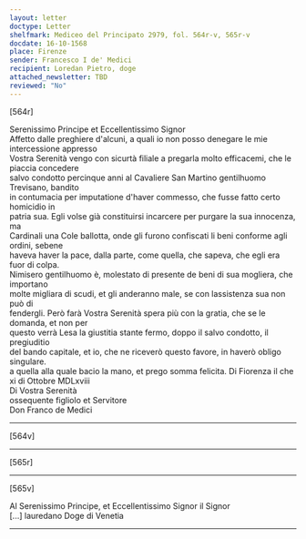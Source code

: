 ```yaml
---
layout: letter
doctype: Letter
shelfmark: Mediceo del Principato 2979, fol. 564r-v, 565r-v
docdate: 16-10-1568
place: Firenze
sender: Francesco I de' Medici
recipient: Loredan Pietro, doge
attached_newsletter: TBD
reviewed: "No"
---
```


[564r]  
  
  
Serenissimo Principe et Eccellentissimo Signor  
Affetto dalle preghiere d'alcuni, a quali io non posso denegare le mie intercessione appresso  
Vostra Serenità vengo con sicurtà filiale a pregarla molto efficacemi, che le piaccia concedere  
salvo condotto percinque anni al Cavaliere San Martino gentilhuomo Trevisano, bandito  
in contumacia per imputatione d'haver commesso, che fusse fatto certo homicidio in  
patria sua. Egli volse già constituirsi incarcere per purgare la sua innocenza, ma  
Cardinali una Cole ballotta, onde gli furono confiscati li beni conforme agli ordini, sebene  
haveva haver la pace, dalla parte, come quella, che sapeva, che egli era fuor di colpa.  
Nimisero gentilhuomo è, molestato di presente de beni di sua mogliera, che importano  
molte migliara di scudi, et gli anderanno male, se con lassistenza sua non può di  
fendergli. Però farà Vostra Serenità spera più con la gratia, che se le domanda, et non per  
questo verrà Lesa la giustitia stante fermo, doppo il salvo condotto, il pregiuditio  
del bando capitale, et io, che ne riceverò questo favore, in haverò obligo singulare.  
a quella alla quale bacio la mano, et prego somma felicita. Di Fiorenza il che  
xi di Ottobre MDLxviii  
Di Vostra Serenità  
ossequente figliolo et Servitore  
Don Franco de Medici  
  
---  

[564v]  
  
  
  
---  

[565r]  
  
  
  
---  

[565v]  
  
  
Al Serenissimo Principe, et Eccellentissimo Signor il Signor  
[...] lauredano Doge di Venetia  
	  
---  

